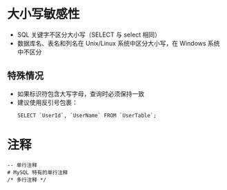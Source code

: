 # 大小写敏感性

- SQL 关键字不区分大小写（SELECT 与 select 相同）
- 数据库名、表名和列名在 Unix/Linux 系统中区分大小写，在 Windows 系统中不区分

## 特殊情况

- 如果标识符包含大写字母，查询时必须保持一致
- 建议使用反引号包裹：
    ```mysql
    SELECT `UserId`, `UserName` FROM `UserTable`;
    ```

# 注释

```mysql
-- 单行注释
# MySQL 特有的单行注释
/* 多行注释 */
```

